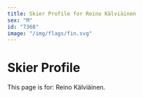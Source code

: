 ```yaml
---
title: Skier Profile for Reino Kälviäinen
sex: "M"
id: "7368"
image: "/img/flags/fin.svg" 
---
```


# Skier Profile

This page is for: Reino Kälviäinen.
    